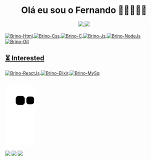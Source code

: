 <h1 align="center">
  Olá eu sou o Fernando 🧙🏻‍♂️✨🎲
</h1>

<div align="center">
  <a href="https://github.com/FernandoBrino">
  <img height="180em" src="https://github-readme-stats.vercel.app/api?username=FernandoBrino&show_icons=true&theme=aura&include_all_commits=true&count_private=true"/>
  <img height="180em" src="https://github-readme-stats.vercel.app/api/top-langs/?username=FernandoBrino&layout=compact&langs_count=7&theme=aura"/>
</div><br>
 
 <div style="display: inline_block">
  <img align="center" alt="Brino-Html" height="30" width="40" src="https://cdn.jsdelivr.net/gh/devicons/devicon/icons/html5/html5-original.svg">
  <img align="center" alt="Brino-Css" height="30" width="40" src="https://cdn.jsdelivr.net/gh/devicons/devicon/icons/css3/css3-original.svg">
  <img align="center" alt="Brino-C" height="30" width="40" src="https://cdn.jsdelivr.net/gh/devicons/devicon/icons/c/c-original.svg">
  <img align="center" alt="Brino-Js" height="30" width="40" src="https://cdn.jsdelivr.net/gh/devicons/devicon/icons/javascript/javascript-original.svg">
  <img align="center" alt="Brino-NodeJs" height="30" width="40" src="https://cdn.jsdelivr.net/gh/devicons/devicon/icons/nodejs/nodejs-original.svg">
  <img align="center" alt="Brino-Git" height="30" width="40" src="https://cdn.jsdelivr.net/gh/devicons/devicon/icons/git/git-original.svg">
</div>
 
<div style="display: inline_block">
  <h2> ⏳ Interested</h2>
  <img align="center" alt="Brino-ReactJs" height="30" width="40" src="https://cdn.jsdelivr.net/gh/devicons/devicon/icons/react/react-original.svg">
  <img align="center" alt="Brino-Elixir" height="30" width="40" src="https://cdn.jsdelivr.net/gh/devicons/devicon/icons/elixir/elixir-original.svg">
  <img align="center" alt="Brino-MySq" height="30" width="40" src="https://cdn.jsdelivr.net/gh/devicons/devicon/icons/mysql/mysql-original.svg">
</div><br>
  
   ![Snake animation](https://github.com/FernandoBrino/FernandoBrino/blob/output/github-contribution-grid-snake.svg)
 
<div>
  <a href="https://www.instagram.com/fe_brino/" target="_blank"><img src="https://img.shields.io/badge/-Instagram-%23E4405F?style=for-the-badge&logo=instagram&logoColor=white" target="_blank"></a>
  <a href = "fernandobrino11@gmail.com"><img src="https://img.shields.io/badge/Gmail-D14836?style=for-the-badge&logo=gmail&logoColor=white" target="_blank"></a>
  <a href="https://www.linkedin.com/in/fernando-brino/" target="_blank"><img src="https://img.shields.io/badge/LinkedIn-0077B5?style=for-the-badge&logo=linkedin&logoColor=white" target="_blank"></a> 
</div>

